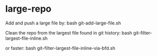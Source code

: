 # large-repo

Add and push a large file by:
bash git-add-large-file.sh

Clean the repo from the largest file found in git history:
bash git-filter-largest-file-inline.sh

or faster:
bash git-filter-largest-file-inline-via-bfd.sh
